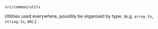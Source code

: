 `src/common/utils`

Utilities used everywhere, possibly be organised by type. (e.g. `array.ts`, `string.ts`, etc.)
